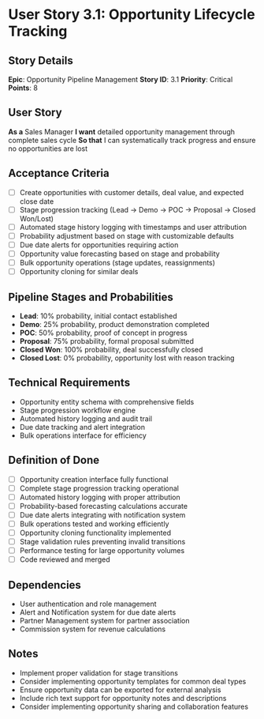 # User Story 3.1: Opportunity Lifecycle Tracking

## Story Details
**Epic**: Opportunity Pipeline Management
**Story ID**: 3.1
**Priority**: Critical
**Points**: 8

## User Story
**As a** Sales Manager
**I want** detailed opportunity management through complete sales cycle
**So that** I can systematically track progress and ensure no opportunities are lost

## Acceptance Criteria
- [ ] Create opportunities with customer details, deal value, and expected close date
- [ ] Stage progression tracking (Lead → Demo → POC → Proposal → Closed Won/Lost)
- [ ] Automated stage history logging with timestamps and user attribution
- [ ] Probability adjustment based on stage with customizable defaults
- [ ] Due date alerts for opportunities requiring action
- [ ] Opportunity value forecasting based on stage and probability
- [ ] Bulk opportunity operations (stage updates, reassignments)
- [ ] Opportunity cloning for similar deals

## Pipeline Stages and Probabilities
- **Lead**: 10% probability, initial contact established
- **Demo**: 25% probability, product demonstration completed
- **POC**: 50% probability, proof of concept in progress
- **Proposal**: 75% probability, formal proposal submitted
- **Closed Won**: 100% probability, deal successfully closed
- **Closed Lost**: 0% probability, opportunity lost with reason tracking

## Technical Requirements
- Opportunity entity schema with comprehensive fields
- Stage progression workflow engine
- Automated history logging and audit trail
- Due date tracking and alert integration
- Bulk operations interface for efficiency

## Definition of Done
- [ ] Opportunity creation interface fully functional
- [ ] Complete stage progression tracking operational
- [ ] Automated history logging with proper attribution
- [ ] Probability-based forecasting calculations accurate
- [ ] Due date alerts integrating with notification system
- [ ] Bulk operations tested and working efficiently
- [ ] Opportunity cloning functionality implemented
- [ ] Stage validation rules preventing invalid transitions
- [ ] Performance testing for large opportunity volumes
- [ ] Code reviewed and merged

## Dependencies
- User authentication and role management
- Alert and Notification system for due date alerts
- Partner Management system for partner association
- Commission system for revenue calculations

## Notes
- Implement proper validation for stage transitions
- Consider implementing opportunity templates for common deal types
- Ensure opportunity data can be exported for external analysis
- Include rich text support for opportunity notes and descriptions
- Consider implementing opportunity sharing and collaboration features